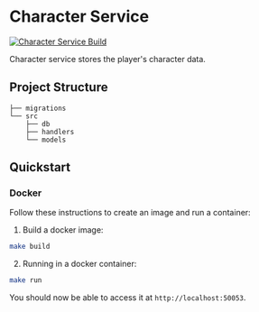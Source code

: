 # Character Service

[![Character Service Build](https://github.com/benukhanov/maple-fighters/actions/workflows/character-service-build.yml/badge.svg)](https://github.com/benukhanov/maple-fighters/actions/workflows/character-service-build.yml)

Character service stores the player's character data.

## Project Structure

```
├── migrations
└── src
    ├── db
    ├── handlers
    └── models
```

## Quickstart

### Docker

Follow these instructions to create an image and run a container:

1. Build a docker image:

```bash
make build
```

2. Running in a docker container:

```bash
make run
```

You should now be able to access it at `http://localhost:50053`.
